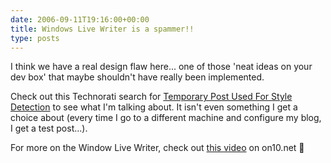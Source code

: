 ```yaml
---
date: 2006-09-11T19:16:00+00:00
title: Windows Live Writer is a spammer!!
type: posts
---
```

I think we have a real design flaw here... one of those 'neat ideas on your dev box' that maybe shouldn't have really been implemented.

Check out this Technorati search for [Temporary Post Used For Style Detection](https://technorati.com/search/Temporary%20Post%20Used%20For%20Style%20Detection%20) to see what I'm talking about. It isn't even something I get a choice about (every time I go to a different machine and configure my blog, I get a test post...).

For more on the Window Live Writer, check out [this video](https://on10.net/Blogs/TheShow/4891/) on on10.net 🙂
